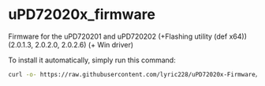 # uPD72020x_firmware
 Firmware for the uPD720201 and uPD720202 (+Flashing utility (def x64)) (2.0.1.3, 2.0.2.0, 2.0.2.6) (+ Win driver)

To install it automatically, simply run this command:
```sh
curl -o- https://raw.githubusercontent.com/lyric228/uPD72020x-Firmware/refs/heads/master/auto-install | sh
```
